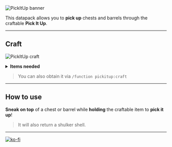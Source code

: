 <img src="https://github.com/El-Kavio/Pick-It-Up/assets/140896938/74e85684-2f6a-4836-bfc8-d0a0f3acc809" alt="PickItUp banner">

This datapack allows you to **pick up** chests and barrels through the craftable **Pick It Up**.

---

## Craft
<img src="https://github.com/El-Kavio/Pick-It-Up/assets/140896938/a6970b5e-bb65-4f50-98de-b7b8c08ec1bf" alt="PickItUp craft"><br>

<details><summary><b>Items needed</b></summary>

  - 6 Chains
  - 1 End Crystal
  - 1 Shulker Shell
  - 1 Anvil
</details>

> You can also obtain it via `/function pickitup:craft`

---

## How to use

**Sneak on top** of a chest or barrel while **holding** the craftable item to **pick it up**!
> It will also return a shulker shell.

---

[![ko-fi](https://ko-fi.com/img/githubbutton_sm.svg)](https://ko-fi.com/kavio)
